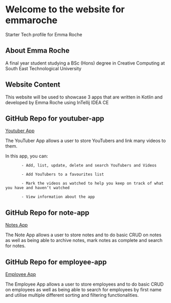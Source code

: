 # Welcome to the website for emmaroche

Starter Tech profile for Emma Roche

## About Emma Roche

A final year student studying a BSc (Hons) degree in Creative Computing at South East Technological University

## Website Content

This website will be used to showcase 3 apps that are written in Kotlin and developed by Emma Roche using InTellij IDEA CE 

## GitHub Repo for youtuber-app

[Youtuber App](https://github.com/emmaroche/youtuber-app.git)

The YouTuber App allows a user to store YouTubers and link many videos to them.

In this app, you can:

           - Add, list, update, delete and search YouTubers and Videos
           
           - Add YouTubers to a favourites list
           
           - Mark the videos as watched to help you keep on track of what you have and haven’t watched
           
           - View information about the app

## GitHub Repo for note-app

[Notes App](https://github.com/emmaroche/notes-app.git)

The Note App allows a user to store notes and to do basic CRUD on notes as well as being able to archive notes, mark notes as complete and search for notes.

## GitHub Repo for employee-app

[Employee App](https://github.com/emmaroche/employee-app.git)

The Employee App allows a user to store employees and to do basic CRUD on employees as well as being able to search for employees by first name and utilise multiple different sorting and filtering functionalities.
